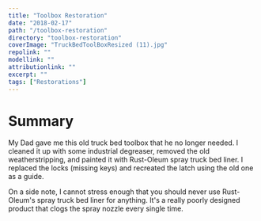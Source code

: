 ```yaml
---
title: "Toolbox Restoration"
date: "2018-02-17"
path: "/toolbox-restoration"
directory: "toolbox-restoration"
coverImage: "TruckBedToolBoxResized (11).jpg"
repolink: ""
modellink: ""
attributionlink: ""
excerpt: ""
tags: ["Restorations"]
---
```


# Summary

My Dad gave me this old truck bed toolbox that he no longer needed. I cleaned it up with some industrial degreaser, removed the old weatherstripping, and painted it with Rust-Oleum spray truck bed liner. I replaced the locks (missing keys) and recreated the latch using the old one as a guide.

On a side note, I cannot stress enough that you should never use Rust-Oleum's spray truck bed liner for anything. It's a really poorly designed product that clogs the spray nozzle every single time.
